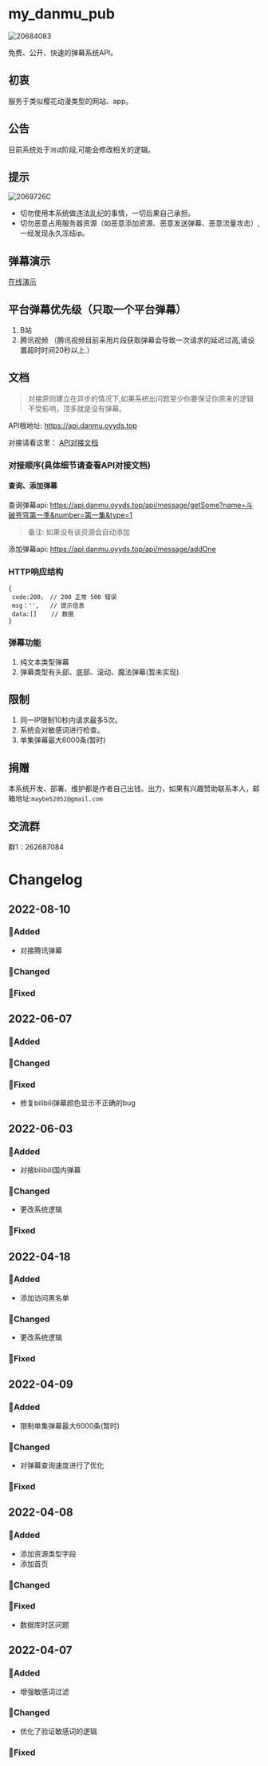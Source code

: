 
# my_danmu_pub
![20684083](https://user-images.githubusercontent.com/34638673/163958311-65404541-49b1-4840-8a19-4b7f46207e9b.gif)

免费、公开、快速的弹幕系统API。

## 初衷
服务于类似樱花动漫类型的网站、app。

## 公告
目前系统处于`测试`阶段,可能会修改相关的逻辑。

## 提示
![2069726C](https://user-images.githubusercontent.com/34638673/163958548-d098391d-a54a-4621-aacb-13a5c3d5f6f3.jpg)

- 切勿使用本系统做违法乱纪的事情，一切后果自己承担。
- 切勿恶意占用服务器资源（如恶意添加资源、恶意发送弹幕、恶意流量攻击）,一经发现永久冻结ip。
## 弹幕演示
[在线演示](http://null_639_5368.gitee.io/my_danmu )


## 平台弹幕优先级（只取一个平台弹幕）
1. B站
2. 腾讯视频 （腾讯视频目前采用片段获取弹幕会导致一次请求的延迟过高,请设置超时时间20秒以上.）


## 文档
> 对接原则建立在异步的情况下,如果系统出问题至少你要保证你原来的逻辑不受影响，顶多就是没有弹幕。

API根地址: https://api.danmu.oyyds.top

对接请看这里：
[API对接文档](https://console-docs.apipost.cn/doc.html?url=508e9181d81a978c&salt=d92a27922cea066a#b9ce2fcf-2f24-4f5c-8b93-c82254714851)

### 对接顺序(具体细节请查看API对接文档)

 #### 查询、添加弹幕 
 查询弹幕api: https://api.danmu.oyyds.top/api/message/getSome?name=斗破苍穹第一季&number=第一集&type=1
 > 备注: 如果没有该资源会自动添加
 
 添加弹幕api: https://api.danmu.oyyds.top/api/message/addOne
 
### HTTP响应结构
```
{
 code:200， // 200 正常 500 错误 
 msg：'',   // 提示信息
 data:[]    // 数据
}
```

### 弹幕功能
1. 纯文本类型弹幕
2. 弹幕类型有头部、底部、滚动、魔法弹幕(暂未实现).

## 限制

1. 同一IP限制10秒内请求最多5次。
2. 系统会对敏感词进行检查。
3. 单集弹幕最大6000条(暂时)

## 捐赠

本系统开发、部署、维护都是作者自己出钱、出力，如果有兴趣赞助联系本人，邮箱地址:`maybe52052@gmail.com`
## 交流群
群1：262687084

# Changelog

## 2022-08-10
### 🎁Added
- 对接腾讯弹幕
### 🤝Changed
### 🐛Fixed


## 2022-06-07
### 🎁Added
### 🤝Changed
### 🐛Fixed
- 修复bilibili弹幕颜色显示不正确的bug

## 2022-06-03
### 🎁Added
- 对接bilibili国内弹幕
### 🤝Changed
- 更改系统逻辑
### 🐛Fixed

## 2022-04-18
### 🎁Added
- 添加访问黑名单
### 🤝Changed
- 更改系统逻辑
### 🐛Fixed

## 2022-04-09
### 🎁Added
- 限制单集弹幕最大6000条(暂时)
### 🤝Changed
- 对弹幕查询速度进行了优化
### 🐛Fixed

## 2022-04-08
### 🎁Added
- 添加资源类型字段
- 添加首页
### 🤝Changed
### 🐛Fixed
- 数据库时区问题

## 2022-04-07
### 🎁Added
- 增强敏感词过滤
### 🤝Changed
- 优化了验证敏感词的逻辑
### 🐛Fixed
